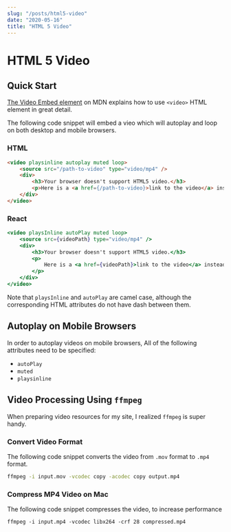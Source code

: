 ```yaml
---
slug: "/posts/html5-video"
date: "2020-05-16"
title: "HTML 5 Video"
---
```


# HTML 5 Video

## Quick Start

[The Video Embed element](https://developer.mozilla.org/en-US/docs/Web/HTML/Element/video) on MDN explains how to use `<video>` HTML element in great detail.

The following code snippet will embed a vieo which will autoplay and loop on both desktop and mobile browsers.

### HTML

```html
<video playsinline autoplay muted loop>
    <source src="/path-to-video" type="video/mp4" />
    <div>
        <h3>Your browser doesn't support HTML5 video.</h3>
        <p>Here is a <a href={/path-to-video}>link to the video</a> instead.</p>
    </div>
</video>
```

### React

```jsx
<video playsInline autoPlay muted loop>
    <source src={videoPath} type="video/mp4" />
    <div>
        <h3>Your browser doesn't support HTML5 video.</h3>
        <p>
            Here is a <a href={videoPath}>link to the video</a> instead.
        </p>
    </div>
</video>
```

Note that `playsInline` and `autoPlay` are camel case, although the corresponding HTML attributes do not have dash between them.

## Autoplay on Mobile Browsers

In order to autoplay videos on mobile browsers, All of the following attributes need to be specified:

-   `autoPlay`
-   `muted`
-   `playsinline`

## Video Processing Using `ffmpeg`

When preparing video resources for my site, I realized `ffmpeg` is super handy.

### Convert Video Format

The following code snippet converts the video from `.mov` format to `.mp4` format.

```bash
ffmpeg -i input.mov -vcodec copy -acodec copy output.mp4
```

### Compress MP4 Video on Mac

The following code snippet compresses the video, to increase performance

```
ffmpeg -i input.mp4 -vcodec libx264 -crf 28 compressed.mp4
```
